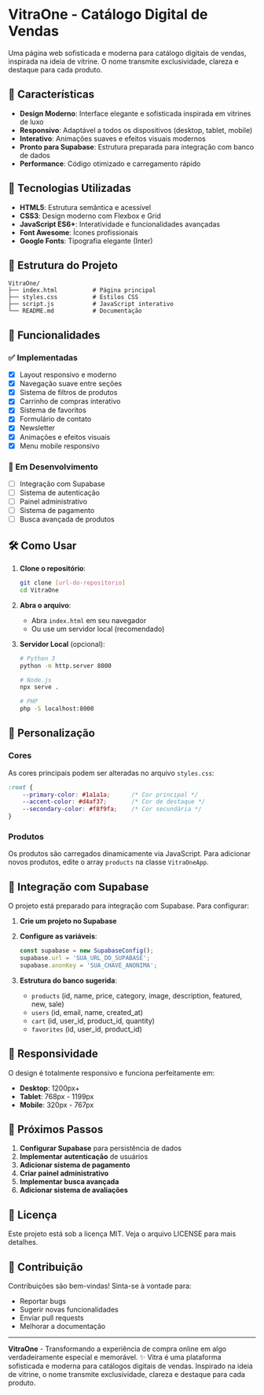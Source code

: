 # VitraOne - Catálogo Digital de Vendas

Uma página web sofisticada e moderna para catálogo digitais de vendas, inspirada na ideia de vitrine. O nome transmite exclusividade, clareza e destaque para cada produto.

## 🎨 Características

- **Design Moderno**: Interface elegante e sofisticada inspirada em vitrines de luxo
- **Responsivo**: Adaptável a todos os dispositivos (desktop, tablet, mobile)
- **Interativo**: Animações suaves e efeitos visuais modernos
- **Pronto para Supabase**: Estrutura preparada para integração com banco de dados
- **Performance**: Código otimizado e carregamento rápido

## 🚀 Tecnologias Utilizadas

- **HTML5**: Estrutura semântica e acessível
- **CSS3**: Design moderno com Flexbox e Grid
- **JavaScript ES6+**: Interatividade e funcionalidades avançadas
- **Font Awesome**: Ícones profissionais
- **Google Fonts**: Tipografia elegante (Inter)

## 📁 Estrutura do Projeto

```
VitraOne/
├── index.html          # Página principal
├── styles.css          # Estilos CSS
├── script.js           # JavaScript interativo
└── README.md           # Documentação
```

## 🎯 Funcionalidades

### ✅ Implementadas
- [x] Layout responsivo e moderno
- [x] Navegação suave entre seções
- [x] Sistema de filtros de produtos
- [x] Carrinho de compras interativo
- [x] Sistema de favoritos
- [x] Formulário de contato
- [x] Newsletter
- [x] Animações e efeitos visuais
- [x] Menu mobile responsivo

### 🔄 Em Desenvolvimento
- [ ] Integração com Supabase
- [ ] Sistema de autenticação
- [ ] Painel administrativo
- [ ] Sistema de pagamento
- [ ] Busca avançada de produtos

## 🛠️ Como Usar

1. **Clone o repositório**:
   ```bash
   git clone [url-do-repositorio]
   cd VitraOne
   ```

2. **Abra o arquivo**:
   - Abra `index.html` em seu navegador
   - Ou use um servidor local (recomendado)

3. **Servidor Local** (opcional):
   ```bash
   # Python 3
   python -m http.server 8000
   
   # Node.js
   npx serve .
   
   # PHP
   php -S localhost:8000
   ```

## 🎨 Personalização

### Cores
As cores principais podem ser alteradas no arquivo `styles.css`:
```css
:root {
    --primary-color: #1a1a1a;      /* Cor principal */
    --accent-color: #d4af37;       /* Cor de destaque */
    --secondary-color: #f8f9fa;    /* Cor secundária */
}
```

### Produtos
Os produtos são carregados dinamicamente via JavaScript. Para adicionar novos produtos, edite o array `products` na classe `VitraOneApp`.

## 🔗 Integração com Supabase

O projeto está preparado para integração com Supabase. Para configurar:

1. **Crie um projeto no Supabase**
2. **Configure as variáveis**:
   ```javascript
   const supabase = new SupabaseConfig();
   supabase.url = 'SUA_URL_DO_SUPABASE';
   supabase.anonKey = 'SUA_CHAVE_ANONIMA';
   ```

3. **Estrutura do banco sugerida**:
   - `products` (id, name, price, category, image, description, featured, new, sale)
   - `users` (id, email, name, created_at)
   - `cart` (id, user_id, product_id, quantity)
   - `favorites` (id, user_id, product_id)

## 📱 Responsividade

O design é totalmente responsivo e funciona perfeitamente em:
- **Desktop**: 1200px+
- **Tablet**: 768px - 1199px
- **Mobile**: 320px - 767px

## 🎯 Próximos Passos

1. **Configurar Supabase** para persistência de dados
2. **Implementar autenticação** de usuários
3. **Adicionar sistema de pagamento**
4. **Criar painel administrativo**
5. **Implementar busca avançada**
6. **Adicionar sistema de avaliações**

## 📄 Licença

Este projeto está sob a licença MIT. Veja o arquivo LICENSE para mais detalhes.

## 🤝 Contribuição

Contribuições são bem-vindas! Sinta-se à vontade para:
- Reportar bugs
- Sugerir novas funcionalidades
- Enviar pull requests
- Melhorar a documentação

<!-- ## 📞 Contato

Para dúvidas ou sugestões, entre em contato:
- Email: contato@vitraone.com
- Website: [vitraone.com](https://vitraone.com) -->

---

**VitraOne** - Transformando a experiência de compra online em algo verdadeiramente especial e memorável. ✨
Vitra é uma plataforma sofisticada e moderna para catálogos digitais de vendas. Inspirado na ideia de vitrine, o nome transmite exclusividade, clareza e destaque para cada produto.
